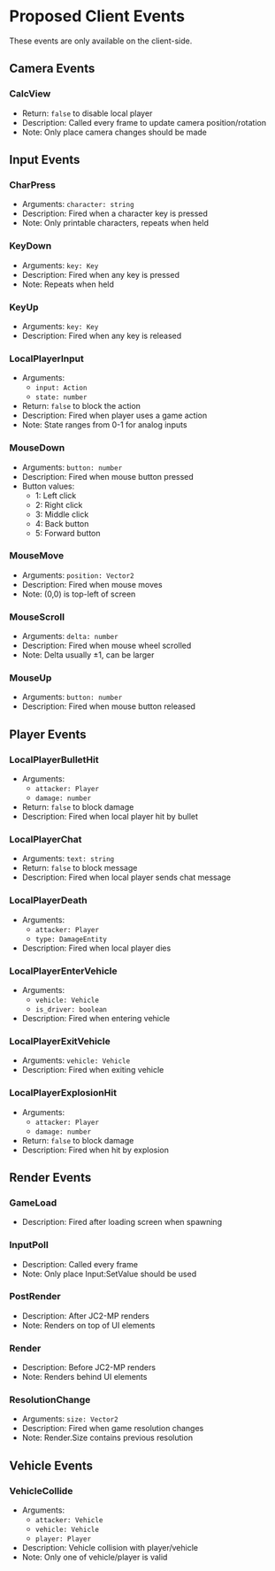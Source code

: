# Proposed Client Events

These events are only available on the client-side.

## Camera Events

### CalcView
- Return: `false` to disable local player
- Description: Called every frame to update camera position/rotation
- Note: Only place camera changes should be made

## Input Events 

### CharPress
- Arguments: `character: string`
- Description: Fired when a character key is pressed
- Note: Only printable characters, repeats when held

### KeyDown
- Arguments: `key: Key` 
- Description: Fired when any key is pressed
- Note: Repeats when held

### KeyUp
- Arguments: `key: Key`
- Description: Fired when any key is released

### LocalPlayerInput
- Arguments:
  - `input: Action` 
  - `state: number`
- Return: `false` to block the action
- Description: Fired when player uses a game action
- Note: State ranges from 0-1 for analog inputs

### MouseDown
- Arguments: `button: number`
- Description: Fired when mouse button pressed
- Button values:
  - 1: Left click
  - 2: Right click 
  - 3: Middle click
  - 4: Back button
  - 5: Forward button

### MouseMove
- Arguments: `position: Vector2`
- Description: Fired when mouse moves
- Note: (0,0) is top-left of screen

### MouseScroll
- Arguments: `delta: number`
- Description: Fired when mouse wheel scrolled
- Note: Delta usually ±1, can be larger

### MouseUp
- Arguments: `button: number` 
- Description: Fired when mouse button released

## Player Events

### LocalPlayerBulletHit
- Arguments:
  - `attacker: Player`
  - `damage: number`
- Return: `false` to block damage
- Description: Fired when local player hit by bullet

### LocalPlayerChat
- Arguments: `text: string`
- Return: `false` to block message
- Description: Fired when local player sends chat message

### LocalPlayerDeath
- Arguments:
  - `attacker: Player`
  - `type: DamageEntity`
- Description: Fired when local player dies

### LocalPlayerEnterVehicle
- Arguments:
  - `vehicle: Vehicle`
  - `is_driver: boolean`
- Description: Fired when entering vehicle

### LocalPlayerExitVehicle  
- Arguments: `vehicle: Vehicle`
- Description: Fired when exiting vehicle

### LocalPlayerExplosionHit
- Arguments:
  - `attacker: Player`
  - `damage: number`
- Return: `false` to block damage
- Description: Fired when hit by explosion

## Render Events

### GameLoad
- Description: Fired after loading screen when spawning

### InputPoll
- Description: Called every frame
- Note: Only place Input:SetValue should be used

### PostRender
- Description: After JC2-MP renders
- Note: Renders on top of UI elements

### Render
- Description: Before JC2-MP renders  
- Note: Renders behind UI elements

### ResolutionChange
- Arguments: `size: Vector2`
- Description: Fired when game resolution changes
- Note: Render.Size contains previous resolution

## Vehicle Events

### VehicleCollide
- Arguments:
  - `attacker: Vehicle`
  - `vehicle: Vehicle`
  - `player: Player`
- Description: Vehicle collision with player/vehicle
- Note: Only one of vehicle/player is valid
